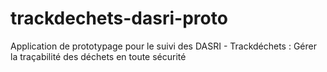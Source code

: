 # trackdechets-dasri-proto
Application de prototypage pour le suivi des DASRI - Trackdéchets : Gérer la traçabilité des déchets en toute sécurité

